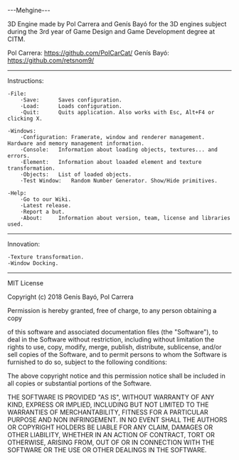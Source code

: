 ﻿---Mehgine---

3D Engine made by Pol Carrera and Genís Bayó
 for the 3D engines subject during the 3rd year of Game Design and Game Development degree at CITM.

Pol Carrera: https://github.com/PolCarCat/
Genís Bayó: https://github.com/retsnom9/

----------------------------
Instructions:

	-File:
		·Save:		Saves configuration.
		·Load:		Loads configuration.
		·Quit:		Quits application. Also works with Esc, Alt+F4 or clicking X.

	-Windows:
		·Configuration:	Framerate, window and renderer management. Hardware and memory management information.
		·Console:	Information about loading objects, textures... and errors.
		·Element:	Information about loaaded element and texture transformation.
		·Objects:	List of loaded objects.
		·Test Window:	Random Number Generator. Show/Hide primitives.

	-Help:
		·Go to our Wiki.
		·Latest release.
		·Report a but.
		·About:		Information about version, team, license and libraries used.

----------------------------
Innovation:

	-Texture transformation.
	-Window Docking.

----------------------------
MIT License

Copyright (c) 2018 Genís Bayó, Pol Carrera

Permission is hereby granted, free of charge, to any person obtaining a copy

of this software and associated documentation files (the "Software"), to deal 
in the Software without restriction, including without
limitation the rights
to use, copy, modify, merge, publish, distribute, sublicense, and/or sell
copies of the Software, and to permit
persons to whom the Software is
furnished to do so, subject to the following conditions:

The above copyright notice and this permission
notice shall be included in all
copies or substantial portions of the Software.

THE SOFTWARE IS PROVIDED "AS IS", WITHOUT WARRANTY OF
ANY KIND, EXPRESS OR
IMPLIED, INCLUDING BUT NOT LIMITED TO THE WARRANTIES OF MERCHANTABILITY,
FITNESS FOR A PARTICULAR PURPOSE AND NON
INFRINGEMENT. IN NO EVENT SHALL THE
AUTHORS OR COPYRIGHT HOLDERS BE LIABLE FOR ANY CLAIM, DAMAGES OR OTHER
LIABILITY, WHETHER IN AN ACTION
OF CONTRACT, TORT OR OTHERWISE, ARISING FROM,
OUT OF OR IN CONNECTION WITH THE SOFTWARE OR THE USE OR OTHER DEALINGS IN THE
SOFTWARE.
